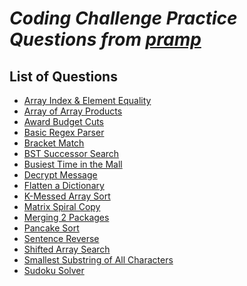 _Coding Challenge Practice Questions from [pramp](https://www.pramp.com)_
=========================================================================

## List of Questions
- [Array Index & Element Equality](https://github.com/kywbaek/pramp_questions/blob/master/questions/array-index-and-element-equality/QUESTION.md)
- [Array of Array Products](https://github.com/kywbaek/pramp_questions/blob/master/questions/array-of-array-products/QUESTION.md)
- [Award Budget Cuts](https://github.com/kywbaek/pramp_questions/blob/master/questions/award-budget-cuts/QUESTION.md)
- [Basic Regex Parser](https://github.com/kywbaek/pramp_questions/blob/master/questions/basic-regex-parser/QUESTION.md)
- [Bracket Match](https://github.com/kywbaek/pramp_questions/blob/master/questions/bracket-match/QUESTION.md)
- [BST Successor Search](https://github.com/kywbaek/pramp_questions/blob/master/questions/bst-successor-search/QUESTION.md)
- [Busiest Time in the Mall](https://github.com/kywbaek/pramp_questions/blob/master/questions/busiest-time-in-the-mall/QUESTION.md)
- [Decrypt Message](https://github.com/kywbaek/pramp_questions/blob/master/questions/decrypt-message/QUESTION.md)
- [Flatten a Dictionary](https://github.com/kywbaek/pramp_questions/blob/master/questions/flatten-a-dictionary/QUESTION.md)
- [K-Messed Array Sort](https://github.com/kywbaek/pramp_questions/blob/master/questions/k-messed-array-sort/QUESTION.md)
- [Matrix Spiral Copy](https://github.com/kywbaek/pramp_questions/blob/master/questions/matrix-spiral-copy/QUESTION.md)
- [Merging 2 Packages](https://github.com/kywbaek/pramp_questions/blob/master/questions/merging-2-packages/QUESTION.md)
- [Pancake Sort](https://github.com/kywbaek/pramp_questions/blob/master/questions/pancake-sort/QUESTION.md)
- [Sentence Reverse](https://github.com/kywbaek/pramp_questions/blob/master/questions/sentence-reverse/QUESTION.md)
- [Shifted Array Search](https://github.com/kywbaek/pramp_questions/blob/master/questions/shifted-array-search/QUESTION.md)
- [Smallest Substring of All Characters](https://github.com/kywbaek/pramp_questions/blob/master/questions/smallest-substring-of-all-characters/QUESTION.md)
- [Sudoku Solver](https://github.com/kywbaek/pramp_questions/blob/master/questions/sudoku-solver/QUESTION.md)
